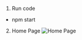 1. Run code
- npm start

2. Home Page
 ![Home Page](https://github.com/user-attachments/assets/73ceade1-72a1-4772-b0a4-c98dc2caa4f6)

